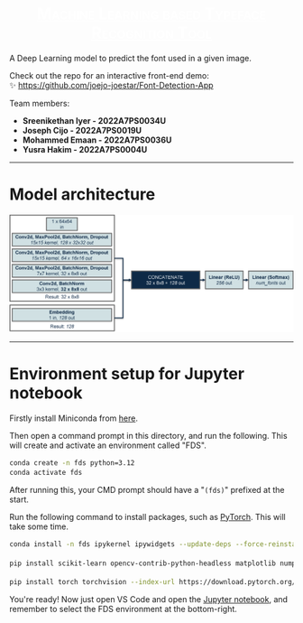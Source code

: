 <h1 style="text-align: center; font-weight: bold; color: white; text-decoration: underline; font-variant: small-caps;">Machine Learning based Typeface Recognition Tool</h1>

A Deep Learning model to predict the font used in a given image.

Check out the repo for an interactive front-end demo:
<br />✨ https://github.com/joejo-joestar/Font-Detection-App

Team members:
- **Sreenikethan Iyer - 2022A7PS0034U**
- **Joseph Cijo - 2022A7PS0019U**
- **Mohammed Emaan - 2022A7PS0036U**
- **Yusra Hakim - 2022A7PS0004U**

---

# Model architecture
<img src="Model%20layout.png" width="1000px"/>

---

# Environment setup for Jupyter notebook
Firstly install Miniconda from [here](https://docs.anaconda.com/miniconda/install/).

Then open a command prompt in this directory, and run the following. This will create and activate an environment called "FDS".

```bash
conda create -n fds python=3.12
conda activate fds
```

After running this, your CMD prompt should have a "`(fds)`" prefixed at the start.

Run the following command to install packages, such as [PyTorch](https://pytorch.org/get-started/locally/). This will take some time.

```bash
conda install -n fds ipykernel ipywidgets --update-deps --force-reinstall

pip install scikit-learn opencv-contrib-python-headless matplotlib numpy pandas pillow pyperclip

pip install torch torchvision --index-url https://download.pytorch.org/whl/cu124
```

You're ready! Now just open VS Code and open the [Jupyter notebook](Notebook.ipynb), and remember to select the FDS environment at the bottom-right.

